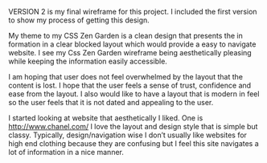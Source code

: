 VERSION 2 is my final wireframe for this project. I included the first version to show my process of getting this design. 


My theme to my CSS Zen Garden is a clean design that presents the in formation in a clear blocked layout which would provide a easy to navigate website. I see my Css Zen Garden wireframe being aesthetically pleasing while keeping the information easily accessible. 

I am hoping that user does not feel overwhelmed by the layout that the content is lost. I hope that the user feels a sense of trust, confidence and ease from the layout. I also would like to have a layout that is modern in feel so the user feels that it is not dated and appealing to the user. 

I started looking at website that aesthetically I liked. One is http://www.chanel.com/ I love the layout and design style that is simple but classy. Typically, design/navigation wise I don’t usually like websites for high end clothing because they are confusing but I feel this site navigates a lot of information in a nice manner. 
